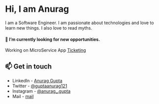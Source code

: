 
# Hi, I am Anurag 

I am a Software Engineer. I am passionate about technologies and love to learn new things. I also love to read myths.

#### 🔭 I’m currently looking for new opportunities.

Working on MicroService App [Ticketing](https://github.com/git-anurag-hub/Ticketing)

## 📫 Get in touch
- LinkedIn - [Anurag Gupta](https://www.linkedin.com/in/anurag-gupta-40912a198/)
- Twitter - [@guptaanurag121](https://twitter.com/guptaanurag121)
- Instagram - [@anurag_.gupta](https://www.instagram.com/anurag_.gupta/)
- Mail - [mail](mailto:aguptaking@gmail.com)

